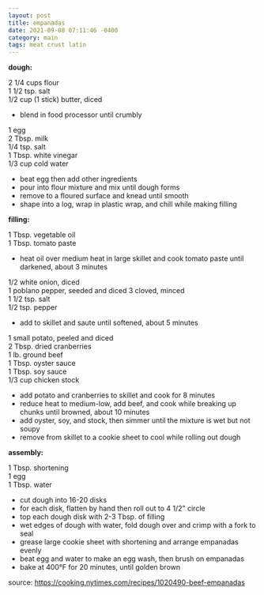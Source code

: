 ```yaml
---
layout: post
title: empanadas
date: 2021-09-08 07:11:46 -0400
category: main
tags: meat crust latin
---
```


**dough:**

2 1/4 cups flour  
1 1/2 tsp. salt  
1/2 cup (1 stick) butter, diced  
* blend in food processor until crumbly

1 egg  
2 Tbsp. milk  
1/4 tsp. salt  
1 Tbsp. white vinegar  
1/3 cup cold water  
* beat egg then add other ingredients
* pour into flour mixture and mix until dough forms
* remove to a floured surface and knead until smooth
* shape into a log, wrap in plastic wrap, and chill while making filling

**filling:**

1 Tbsp. vegetable oil  
1 Tbsp. tomato paste  
* heat oil over medium heat in large skillet and cook tomato paste until darkened,
  about 3 minutes

1/2 white onion, diced  
1 poblano pepper, seeded and diced
3 cloved, minced  
1 1/2 tsp. salt  
1/2 tsp. pepper  
* add to skillet and saute until softened, about 5 minutes

1 small potato, peeled and diced  
2 Tbsp. dried cranberries  
1 lb. ground beef  
1 Tbsp. oyster sauce  
1 Tbsp. soy sauce  
1/3 cup chicken stock  
* add potato and cranberries to skillet and cook for 8 minutes
* reduce heat to medium-low, add beef, and cook while breaking up chunks until
  browned, about 10 minutes
* add oyster, soy, and stock, then simmer until the mixture is wet but not soupy
* remove from skillet to a cookie sheet to cool while rolling out dough

**assembly:**

1 Tbsp. shortening  
1 egg  
1 Tbsp. water  
* cut dough into 16-20 disks
* for each disk, flatten by hand then roll out to 4 1/2" circle
* top each dough disk with 2-3 Tbsp. of filling
* wet edges of dough with water, fold dough over and crimp with a fork to seal
* grease large cookie sheet with shortening and arrange empanadas evenly
* beat egg and water to make an egg wash, then brush on empanadas
* bake at 400°F for 20 minutes, until golden brown

source: <https://cooking.nytimes.com/recipes/1020490-beef-empanadas>
